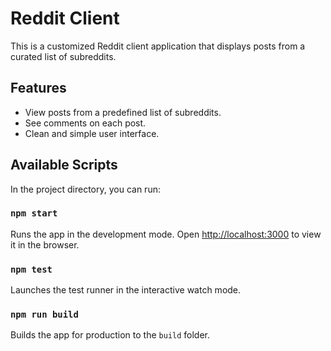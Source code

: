 # Reddit Client

This is a customized Reddit client application that displays posts from a curated list of subreddits.

## Features

-   View posts from a predefined list of subreddits.
-   See comments on each post.
-   Clean and simple user interface.

## Available Scripts

In the project directory, you can run:

### `npm start`

Runs the app in the development mode.
Open [http://localhost:3000](http://localhost:3000) to view it in the browser.

### `npm test`

Launches the test runner in the interactive watch mode.

### `npm run build`

Builds the app for production to the `build` folder.
